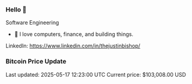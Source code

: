 ### Hello 🤙  

Software Engineering

- 🔭 I love computers, finance, and building things.
  
LinkedIn: https://www.linkedin.com/in/thejustinbishop/  
















































































































































































































### Bitcoin Price Update
Last updated: 2025-05-17 12:23:00 UTC
Current price: $103,008.00 USD

